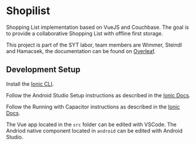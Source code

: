 # Shopilist

Shopping List implementation based on VueJS and Couchbase. The goal is to provide a collaborative Shopping List with offline first storage.

This project is part of the SYT labor, team members are Wimmer, Steindl and Hamacsek, the documentation can be found on [Overleaf](https://www.overleaf.com/read/pjtbhvfmkmyh).

## Development Setup

Install the [Ionic CLI](https://ionicframework.com/docs/intro/cli).

Follow the Android Studio Setup instructions as described in the [Ionic Docs](https://ionicframework.com/docs/developing/android#android-studio).

Follow the Running with Capacitor instructions as described in the [Ionic Docs](https://ionicframework.com/docs/developing/android#running-with-capacitor).

The Vue app located in the `src` folder can be edited with VSCode. The Andriod native component located in `android` can be edited with Android Studio.

